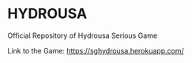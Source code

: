 # HYDROUSA
Official Repository of Hydrousa Serious Game

Link to the Game: https://sghydrousa.herokuapp.com/
